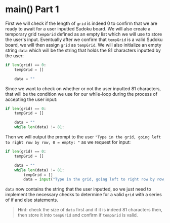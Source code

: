 <!--title={user input: main() part 1}-->

<!--badges={Algorithmns:18}-->

<!--concepts{User Input}-->

# main() Part 1

First we will check if the length of `grid` is indeed 0 to confirm that we are ready to await for a user inputted Sudoku board. We will also create a temporary grid `tempGrid` defined as an empty list which we will use to store the user's input. Eventually after we confirm that `tempGrid` is a valid Sudoku board, we will then assign `grid` as `tempGrid`. We will also initialize an empty string `data` which will be the string that holds the 81 characters inputted by the user:

```python
if len(grid) == 0:
	tempGrid = []

	data = ""
```



Since we want to check on whether or not the user inputted 81 characters, that will be the condition we use for our while-loop during the process of accepting the user input:

```python
if len(grid) == 0:
	tempGrid = []

	data = ""
	while len(data) != 81:
```



Then we will output the prompt to the user `"Type in the grid, going left to right row by row, 0 = empty: "` as we request for input:

```python
if len(grid) == 0:
	tempGrid = []

	data = ""
	while len(data) != 81:
		tempGrid = []
		data = input("Type in the grid, going left to right row by row, 0 = empty: ")
```



`data` now contains the string that the user inputted, so we just need to implement the necessary checks to determine for a valid `grid` with a series of if and else statements. 

> Hint: check the size of `data` first and if it is indeed 81 characters then, then store it into `tempGrid` and confirm if `tempGrid` is valid.